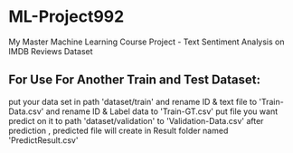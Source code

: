 # ML-Project992
My Master Machine Learning Course Project - Text Sentiment Analysis on IMDB Reviews Dataset

## For Use For Another Train and Test Dataset:

put your data set in path 'dataset/train' and rename ID & text file to 'Train-Data.csv' and rename ID & Label data to 'Train-GT.csv'
put file you want predict on it to path 'dataset/validation' to 'Validation-Data.csv'
after prediction , predicted file will create in Result folder named  'PredictResult.csv'
